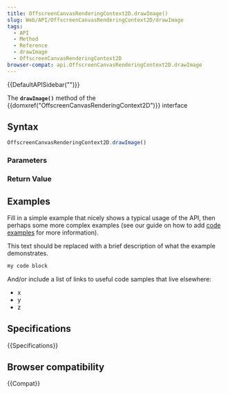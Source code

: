 ```yaml
---
title: OffscreenCanvasRenderingContext2D.drawImage()
slug: Web/API/OffscreenCanvasRenderingContext2D/drawImage
tags:
  - API
  - Method
  - Reference
  - drawImage
  - OffscreenCanvasRenderingContext2D
browser-compat: api.OffscreenCanvasRenderingContext2D.drawImage
---
```

{{DefaultAPISidebar("")}}

The **`drawImage()`** method of the {{domxref("OffscreenCanvasRenderingContext2D")}} interface 

## Syntax

```js
OffscreenCanvasRenderingContext2D.drawImage()
```

### Parameters



### Return Value



## Examples

Fill in a simple example that nicely shows a typical usage of the API, then perhaps some more complex examples (see our guide on how to add [code examples](/en-US/docs/MDN/Contribute/Structures/Code_examples) for more information).

This text should be replaced with a brief description of what the example demonstrates.

```js
my code block
```

And/or include a list of links to useful code samples that live elsewhere:

*   x
*   y
*   z

## Specifications

{{Specifications}}

## Browser compatibility

{{Compat}}

